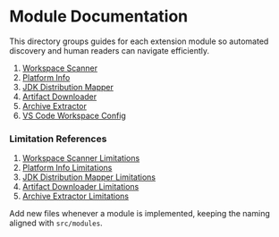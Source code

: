 # Module Documentation

This directory groups guides for each extension module so automated discovery and human readers can navigate efficiently.

1. [Workspace Scanner](./scanner-pom.md)
2. [Platform Info](./platform-info.md)
3. [JDK Distribution Mapper](../architecture/jdk-mapper.md)
4. [Artifact Downloader](./downloader.md)
5. [Archive Extractor](./extractor.md)
6. [VS Code Workspace Config](../vscode-config.md)

### Limitation References

1. [Workspace Scanner Limitations](./scanner-pom-limitations.md)
2. [Platform Info Limitations](./platform-info-limitations.md)
3. [JDK Distribution Mapper Limitations](./jdk-mapper-limitations.md)
4. [Artifact Downloader Limitations](./downloader-limitations.md)
5. [Archive Extractor Limitations](./extractor-limitations.md)

Add new files whenever a module is implemented, keeping the naming aligned with `src/modules`.
